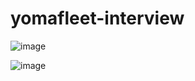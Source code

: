 # yomafleet-interview

![image](https://github.com/user-attachments/assets/10091c4b-cb80-438b-b60b-e18efcd2bd31)

![image](https://github.com/user-attachments/assets/adb0549f-7ed8-4d74-8405-e25856f0b46d)
